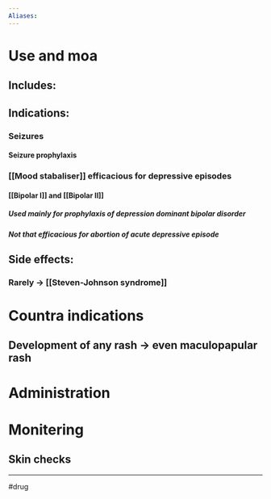 ```yaml
---
Aliases:
---
```

# Use and moa
## Includes:
## Indications:
### Seizures
#### Seizure prophylaxis
### [[Mood stabaliser]] efficacious for depressive episodes
#### [[Bipolar I]] and [[Bipolar II]] 
##### Used mainly for prophylaxis of depression dominant bipolar disorder
##### Not that efficacious for abortion of acute depressive episode
## Side effects:
### Rarely -> [[Steven-Johnson syndrome]]
# Countra indications
## Development of any rash -> even maculopapular rash
# Administration 
# Monitering 
## Skin checks 

---
#drug 